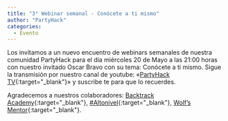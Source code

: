 ```yaml
---
title: "3° Webinar semanal - Conócete a ti mismo"
author: "PartyHack"
categories:
  - Evento
---
```



Los invitamos a un nuevo encuentro de webinars semanales de nuestra comunidad PartyHack para el día miércoles 20 de Mayo a las 21:00 horas con nuestro invitado Oscar Bravo con su tema: Conócete a ti mismo. Sigue la transmisión por nuestro canal de youtube: «[PartyHack TV](https://www.youtube.com/channel/UCHLBYZ7Sv3jFCiBN3AgMUSA?sub_confirmation=1){:target="_blank"}» y suscribe te para que lo recuerdes.

Agradecemos a nuestros colaboradores: [Backtrack Academy](https://www.linkedin.com/company/10327440/){:target="_blank"}, [#Altonivel](https://www.linkedin.com/feed/hashtag/?keywords=altonivel&highlightedUpdateUrns=urn%3Ali%3Aactivity%3A6675797473685987328){:target="_blank"}, [Wolf’s Mentor](https://www.linkedin.com/company/40707278/){:target="_blank"}.
